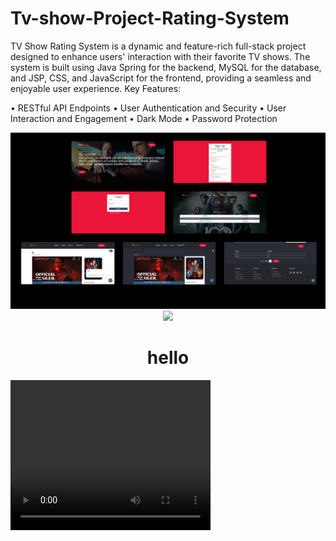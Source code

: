 # Tv-show-Project-Rating-System
TV Show Rating System is a dynamic and feature-rich full-stack project designed to enhance users' interaction with their favorite TV shows. The system is built using Java Spring for the backend, MySQL for the database, and JSP, CSS, and JavaScript for the frontend, providing a seamless and enjoyable user experience.
Key Features:

• RESTful API Endpoints
• User Authentication and Security
• User Interaction and Engagement
• Dark Mode
• Password Protection

<div align="center" >
  <img src="images/Screenshot 2023-07-22 150202.png" width="900">
 
  <img src="https://gifs.com/gif/tvshow-DqO4z6" width="50%">
  <h1>hello</h1>
</div>

<video src="images/Tv show Demo.mp4" width="320" height="240" autoplay mute />
[![IMAGE ALT TEXT HERE](images/Screenshot 2023-07-22 150202.png)](https://j.gifs.com/DqO4z6.gif)
 

[![Demo CountPages alpha](https://j.gifs.com/DqO4z6.gif)]
<h1>hello</h1>
